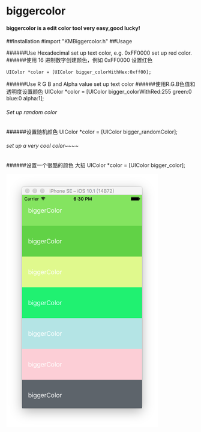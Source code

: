 # biggercolor
#### biggercolor is a edit color tool very easy,good lucky!
##Installation
    #import "KMBiggercolor.h"
##Usage

######Use Hexadecimal set up text color, e.g. 0xFF0000 set up red color.
######使用 16 进制数字创建颜色，例如 0xFF0000 设置红色

    UIColor *color = [UIColor bigger_colorWithHex:0xff00];
######Use R G B and Alpha value set up text color
######使用R.G.B色值和透明度设置颜色
    UIColor *color = [UIColor bigger_colorWithRed:255 green:0 blue:0 alpha:1];
###### Set up random color
######设置随机颜色
    UIColor *color = [UIColor bigger_randomColor];
###### set up a very cool color~~~~
######设置一个很酷的颜色 大招
    UIColor *color = [UIColor bigger_color];


![alt text](https://github.com/kimiyan/biggercolor/blob/master/Image/image2.png)
